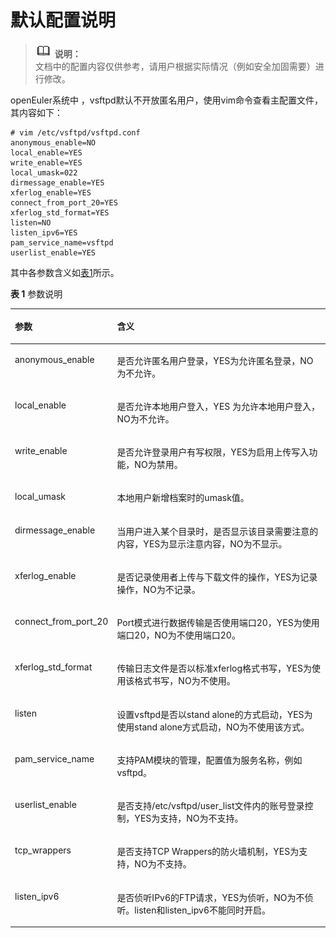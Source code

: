# 默认配置说明<a name="ZH-CN_TOPIC_0184749977"></a>

>![](./public_sys-resources/icon-note.gif) **说明：**   
>文档中的配置内容仅供参考，请用户根据实际情况（例如安全加固需要）进行修改。  

openEuler系统中 ，vsftpd默认不开放匿名用户，使用vim命令查看主配置文件，其内容如下：

```
# vim /etc/vsftpd/vsftpd.conf
anonymous_enable=NO
local_enable=YES
write_enable=YES
local_umask=022
dirmessage_enable=YES
xferlog_enable=YES
connect_from_port_20=YES
xferlog_std_format=YES
listen=NO
listen_ipv6=YES
pam_service_name=vsftpd
userlist_enable=YES
```

其中各参数含义如[表1](#table18185162512499)所示。

**表 1**  参数说明

<a name="table18185162512499"></a>
<table><thead align="left"><tr id="row101877257495"><th class="cellrowborder" valign="top" width="22.78%" id="mcps1.2.3.1.1"><p id="p21871725144910"><a name="p21871725144910"></a><a name="p21871725144910"></a>参数</p>
</th>
<th class="cellrowborder" valign="top" width="77.22%" id="mcps1.2.3.1.2"><p id="p19187162564910"><a name="p19187162564910"></a><a name="p19187162564910"></a>含义</p>
</th>
</tr>
</thead>
<tbody><tr id="row3187425134916"><td class="cellrowborder" valign="top" width="22.78%" headers="mcps1.2.3.1.1 "><p id="p4968173712497"><a name="p4968173712497"></a><a name="p4968173712497"></a>anonymous_enable</p>
</td>
<td class="cellrowborder" valign="top" width="77.22%" headers="mcps1.2.3.1.2 "><p id="p74773423490"><a name="p74773423490"></a><a name="p74773423490"></a>是否允许匿名用户登录，YES为允许匿名登录，NO为不允许。</p>
</td>
</tr>
<tr id="row19187225114911"><td class="cellrowborder" valign="top" width="22.78%" headers="mcps1.2.3.1.1 "><p id="p8968237174919"><a name="p8968237174919"></a><a name="p8968237174919"></a>local_enable</p>
</td>
<td class="cellrowborder" valign="top" width="77.22%" headers="mcps1.2.3.1.2 "><p id="p104782422495"><a name="p104782422495"></a><a name="p104782422495"></a>是否允许本地用户登入，YES 为允许本地用户登入，NO为不允许。</p>
</td>
</tr>
<tr id="row1418772574910"><td class="cellrowborder" valign="top" width="22.78%" headers="mcps1.2.3.1.1 "><p id="p8968737114910"><a name="p8968737114910"></a><a name="p8968737114910"></a>write_enable</p>
</td>
<td class="cellrowborder" valign="top" width="77.22%" headers="mcps1.2.3.1.2 "><p id="p81871825104914"><a name="p81871825104914"></a><a name="p81871825104914"></a>是否允许登录用户有写权限，YES为启用上传写入功能，NO为禁用。</p>
</td>
</tr>
<tr id="row018722564917"><td class="cellrowborder" valign="top" width="22.78%" headers="mcps1.2.3.1.1 "><p id="p3969163704915"><a name="p3969163704915"></a><a name="p3969163704915"></a>local_umask</p>
</td>
<td class="cellrowborder" valign="top" width="77.22%" headers="mcps1.2.3.1.2 "><p id="p01856127552"><a name="p01856127552"></a><a name="p01856127552"></a>本地用户新增档案时的umask值。</p>
</td>
</tr>
<tr id="row171881425194917"><td class="cellrowborder" valign="top" width="22.78%" headers="mcps1.2.3.1.1 "><p id="p1796983716496"><a name="p1796983716496"></a><a name="p1796983716496"></a>dirmessage_enable</p>
</td>
<td class="cellrowborder" valign="top" width="77.22%" headers="mcps1.2.3.1.2 "><p id="p1718872516496"><a name="p1718872516496"></a><a name="p1718872516496"></a>当用户进入某个目录时，是否显示该目录需要注意的内容，YES为显示注意内容，NO为不显示。</p>
</td>
</tr>
<tr id="row1718862584912"><td class="cellrowborder" valign="top" width="22.78%" headers="mcps1.2.3.1.1 "><p id="p16969937194918"><a name="p16969937194918"></a><a name="p16969937194918"></a>xferlog_enable</p>
</td>
<td class="cellrowborder" valign="top" width="77.22%" headers="mcps1.2.3.1.2 "><p id="p11188725164915"><a name="p11188725164915"></a><a name="p11188725164915"></a>是否记录使用者上传与下载文件的操作，YES为记录操作，NO为不记录。</p>
</td>
</tr>
<tr id="row131884252495"><td class="cellrowborder" valign="top" width="22.78%" headers="mcps1.2.3.1.1 "><p id="p1497053713498"><a name="p1497053713498"></a><a name="p1497053713498"></a>connect_from_port_20</p>
</td>
<td class="cellrowborder" valign="top" width="77.22%" headers="mcps1.2.3.1.2 "><p id="p0223715115717"><a name="p0223715115717"></a><a name="p0223715115717"></a>Port模式进行数据传输是否使用端口20，YES为使用端口20，NO为不使用端口20。</p>
</td>
</tr>
<tr id="row54729324499"><td class="cellrowborder" valign="top" width="22.78%" headers="mcps1.2.3.1.1 "><p id="p1797093744914"><a name="p1797093744914"></a><a name="p1797093744914"></a>xferlog_std_format</p>
</td>
<td class="cellrowborder" valign="top" width="77.22%" headers="mcps1.2.3.1.2 "><p id="p151867233590"><a name="p151867233590"></a><a name="p151867233590"></a>传输日志文件是否以标准xferlog格式书写，YES为使用该格式书写，NO为不使用。</p>
</td>
</tr>
<tr id="row18472163284918"><td class="cellrowborder" valign="top" width="22.78%" headers="mcps1.2.3.1.1 "><p id="p1897013717499"><a name="p1897013717499"></a><a name="p1897013717499"></a>listen</p>
</td>
<td class="cellrowborder" valign="top" width="77.22%" headers="mcps1.2.3.1.2 "><p id="p1047214329495"><a name="p1047214329495"></a><a name="p1047214329495"></a>设置vsftpd是否以stand alone的方式启动，YES为使用stand alone方式启动，NO为不使用该方式。</p>
</td>
</tr>
<tr id="row65527244272"><td class="cellrowborder" valign="top" width="22.78%" headers="mcps1.2.3.1.1 "><p id="p1955372410278"><a name="p1955372410278"></a><a name="p1955372410278"></a>pam_service_name</p>
</td>
<td class="cellrowborder" valign="top" width="77.22%" headers="mcps1.2.3.1.2 "><p id="p85531424172712"><a name="p85531424172712"></a><a name="p85531424172712"></a>支持PAM模块的管理，配置值为服务名称，例如vsftpd。</p>
</td>
</tr>
<tr id="row137361028142713"><td class="cellrowborder" valign="top" width="22.78%" headers="mcps1.2.3.1.1 "><p id="p3737132822713"><a name="p3737132822713"></a><a name="p3737132822713"></a>userlist_enable</p>
</td>
<td class="cellrowborder" valign="top" width="77.22%" headers="mcps1.2.3.1.2 "><p id="p573792872715"><a name="p573792872715"></a><a name="p573792872715"></a>是否支持/etc/vsftpd/user_list文件内的账号登录控制，YES为支持，NO为不支持。</p>
</td>
</tr>
<tr id="row1712712332278"><td class="cellrowborder" valign="top" width="22.78%" headers="mcps1.2.3.1.1 "><p id="p1512763312712"><a name="p1512763312712"></a><a name="p1512763312712"></a>tcp_wrappers</p>
</td>
<td class="cellrowborder" valign="top" width="77.22%" headers="mcps1.2.3.1.2 "><p id="p15127033152712"><a name="p15127033152712"></a><a name="p15127033152712"></a>是否支持TCP Wrappers的防火墙机制，YES为支持，NO为不支持。</p>
</td>
</tr>
<tr id="row163601306111"><td class="cellrowborder" valign="top" width="22.78%" headers="mcps1.2.3.1.1 "><p id="p1597123717499"><a name="p1597123717499"></a><a name="p1597123717499"></a>listen_ipv6</p>
</td>
<td class="cellrowborder" valign="top" width="77.22%" headers="mcps1.2.3.1.2 "><p id="p0361200613"><a name="p0361200613"></a><a name="p0361200613"></a>是否侦听IPv6的FTP请求，YES为侦听，NO为不侦听。listen和listen_ipv6不能同时开启。</p>
</td>
</tr>
</tbody>
</table>

